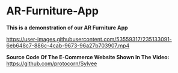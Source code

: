 # AR-Furniture-App


**This is a demonstration of our AR Furniture App**

https://user-images.githubusercontent.com/53559317/235133091-6eb648c7-886c-4cab-9673-96a27b703907.mp4

**Source Code Of The E-Commerce Website Shown In The Video:**
https://github.com/protocorn/Sylvee
